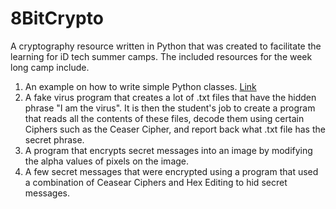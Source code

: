 # 8BitCrypto
A cryptography resource written in Python that was created to facilitate the learning for iD tech summer camps. The included resources for the week long camp include.

1. An example on how to write simple Python classes. [Link](https://github.com/janavarro95/8BitCrypto/tree/master/Class%20Example)
2. A fake virus program that creates a lot of .txt files that have the hidden phrase "I am the virus". It is then the student's job to create a program that reads all the contents of these files, decode them using certain Ciphers such as the Ceaser Cipher, and report back what .txt file has the secret phrase.
3. A program that encrypts secret messages into an image by modifying the alpha values of pixels on the image.
4. A few secret messages that were encrypted using a program that used a combination of Ceasear Ciphers and Hex Editing to hid secret messages.
